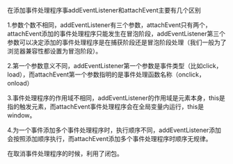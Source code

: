 在添加事件处理程序事addEventListener和attachEvent主要有几个区别

1.参数个数不相同，addEventListener有三个参数，attachEvent只有两个，attachEvent添加的事件处理程序只能发生在冒泡阶段，addEventListener第三个参数可以决定添加的事件处理程序是在捕获阶段还是冒泡阶段处理（我们一般为了浏览器兼容性都设置为冒泡阶段）。

2.第一个参数意义不同，addEventListener第一个参数是事件类型（比如click，load），而attachEvent第一个参数指明的是事件处理函数名称（onclick，onload）

3.事件处理程序的作用域不相同，addEventListener的作用域是元素本身，this是指的触发元素，而attachEvent事件处理程序会在全局变量内运行，this是window。

4.为一个事件添加多个事件处理程序时，执行顺序不同，addEventListener添加会按照添加顺序执行，而attachEvent添加多个事件处理程序时顺序无规律。

在取消事件处理程序的时候，利用了闭包。
